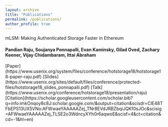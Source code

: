 ```yaml
---
layout: archive
title: "Publications"
permalink: /publications/
author_profile: true
---
```


mLSM: Making Authenticated Storage Faster in Ethereum
<h4>Pandian Raju, Soujanya Ponnapalli, Evan Kaminsky, Gilad Oved, Zachary Keener, Vijay Chidambaram, Ittai Abraham</h4>
[Paper](https://www.usenix.org/system/files/conference/hotstorage18/hotstorage18-paper-raju.pdf)
[Slides](https://www.usenix.org/sites/default/files/conference/protected-files/hotstorage18_slides_ponnapalli.pdf)
[Talk](https://www.usenix.org/conference/hotstorage18/presentation/raju)
[Citation](https://scholar.googleusercontent.com/scholar.bib?q=info:imkOnqoy8c8J:scholar.google.com/&output=citation&scisdr=ClE48TFbEPS13UX5VNo:AFWwaeYAAAAAZej_TNr8EVdJRBZbqiJQKf0sJOc&scisig=AFWwaeYAAAAAZej_TLSE2o3WdncyXYh0r6aqwoE&scisf=4&ct=citation&cd=-1&hl=en)

<!-- {% if author.googlescholar %}
  You can also find my articles on <u><a href="{{author.googlescholar}}">my Google Scholar profile</a>.</u>
{% endif %}

{% include base_path %}

{% for post in site.publications reversed %}
  {% include archive-single.html %}
{% endfor %} -->

